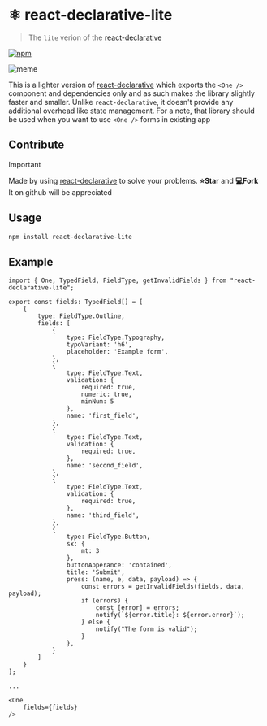 # ⚛️ react-declarative-lite

> The `lite` verion of the [react-declarative](https://github.com/react-declarative/react-declarative)

[![npm](https://img.shields.io/npm/v/react-declarative-lite.svg?style=flat-square)](https://npmjs.org/package/react-declarative-lite)

![meme](https://github.com/react-declarative/react-declarative/blob/HEAD/meme.png)

This is a lighter version of [react-declarative](https://www.npmjs.com/package/react-declarative) which exports the `<One />` component and dependencies only and as such makes the library slightly faster and smaller. Unlike `react-declarative`, it doesn't provide any additional overhead like state management. For a note, that library should be used when you want to use `<One />` forms in existing app

## Contribute

> [!IMPORTANT]
> Made by using [react-declarative](https://github.com/react-declarative/react-declarative) to solve your problems. **⭐Star** and **💻Fork** It on github will be appreciated

## Usage

```bash
npm install react-declarative-lite
```

## Example

```tsx
import { One, TypedField, FieldType, getInvalidFields } from "react-declarative-lite";

export const fields: TypedField[] = [
    {
        type: FieldType.Outline,
        fields: [
            {
                type: FieldType.Typography,
                typoVariant: 'h6',
                placeholder: 'Example form',
            },
            {
                type: FieldType.Text,
                validation: {
                    required: true,
                    numeric: true,
                    minNum: 5
                },
                name: 'first_field',
            },
            {
                type: FieldType.Text,
                validation: {
                    required: true,
                },
                name: 'second_field',
            },
            {
                type: FieldType.Text,
                validation: {
                    required: true,
                },
                name: 'third_field',
            },
            {
                type: FieldType.Button,
                sx: {
                    mt: 3
                },
                buttonApperance: 'contained',
                title: 'Submit',
                press: (name, e, data, payload) => {
                    const errors = getInvalidFields(fields, data, payload);
                    if (errors) {
                        const [error] = errors;
                        notify(`${error.title}: ${error.error}`);
                    } else {
                        notify("The form is valid");
                    }
                },
            }
        ]
    }
];

...

<One
    fields={fields}
/>

```
